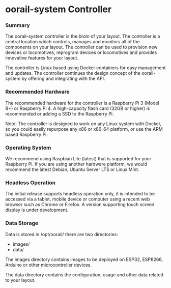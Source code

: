 # oorail-system Controller

### Summary

The oorail-system controller is the *brain* of your layout. The controller is a central location which controls, manages and monitors
all of the components on your layout. The controller can be used to provision new devices or locomotives, reprogram devices or locomotives
and provides innovative features for your layout.

The controller is Linux based using Docker containers for easy management and updates. The controller continues the design concept of the
oorail-system by offering and integrating with the API.

### Recommended Hardware

The recommended hardware for the controller is a Raspberry Pi 3 (Model B+) or Raspberry Pi 4.
A high-capacity flash card (32GB or higher) is recommended or adding a SSD to the Raspberry Pi.

Note: The controller is designed to work on any Linux system with Docker, so you could easily
repurpose any x86 or x86-64 platform, or use the ARM based Raspberry Pi.

### Operating System

We recommend using Raspbian Lite (latest) that is supported for your Raspberry Pi. If you are using another
hardware platform, we would recommend the latest Debian, Ubuntu Server LTS or Linux Mint.

### Headless Operation

The initial release supports headless operation only, it is intended to be accessed via a tablet, mobile device or
computer using a recent web browser such as Chrome or Firefox. A version supporting touch screen display is under
development.

### Data Storage

Data is stored in /opt/oorail/ there are two directories:

 * images/
 * data/

The images directory contains images to be deployed on ESP32, ESP8266, Arduino or other microcontroller devices.

The data directory contains the configuration, usage and other data related to your layout.


